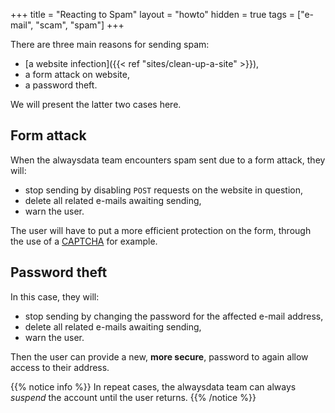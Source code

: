 +++
title = "Reacting to Spam"
layout = "howto"
hidden = true
tags = ["e-mail", "scam", "spam"]
+++

There are three main reasons for sending spam:

- [a website infection]({{< ref "sites/clean-up-a-site" >}}),
- a form attack on website,
- a password theft.

We will present the latter two cases here.

## Form attack

When the alwaysdata team encounters spam sent due to a form attack, they will:

- stop sending by disabling `POST` requests on the website in question,
- delete all related e-mails awaiting sending,
- warn the user.

The user will have to put a more efficient protection on the form, through the use of a [CAPTCHA](https://en.wikipedia.org/wiki/CAPTCHA) for example.

## Password theft

In this case, they will:

- stop sending by changing the password for the affected e-mail address,
- delete all related e-mails awaiting sending,
- warn the user.

Then the user can provide a new, **more secure**, password to again allow access to their address.

{{% notice info %}}
In repeat cases, the alwaysdata team can always *suspend* the account until the user returns.
{{% /notice %}}
